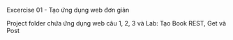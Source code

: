 Excercise 01 - Tạo ứng dụng web đơn giản

Project folder chứa ứng dụng web câu 1, 2, 3 và Lab: Tạo Book REST, Get và Post

